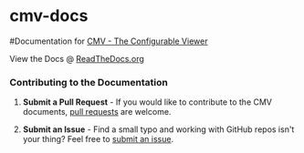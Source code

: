 cmv-docs
========

#Documentation for [CMV - The Configurable Viewer](http://cmv.io/)

View the Docs @ [ReadTheDocs.org](http://cmv.readthedocs.org/])

### Contributing to the Documentation

1. __Submit a Pull Request__ - If you would like to contribute to the CMV documents, [pull requests](https://github.com/cmv/cmv-docs/pulls) are welcome.

2. __Submit an Issue__ - Find a small typo and working with GitHub repos isn't your thing? Feel free to [submit an issue](https://github.com/cmv/cmv-docs/issues).
